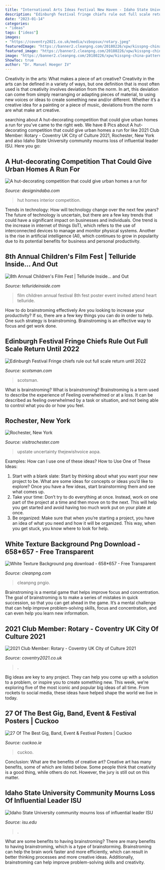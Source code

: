 ```yaml
---
title: "International Arts Ideas Festival New Haven - Idaho State University Community Mourns Loss Of Influential Leader Isu"
description: "Edinburgh festival fringe chiefs rule out full scale return until 2022"
date: "2023-01-14"
categories:
- "ideas"
tags: ["ideas"]
images:
- "https://coventry2021.co.uk/media/vzbopsux/rotary.jpeg"
featuredImage: "https://banner2.cleanpng.com/20180226/xpw/kisspng-china-pattern-blue-wave-5a948c6ec16a83.0062239315196847187922.jpg"
featured_image: "https://banner2.cleanpng.com/20180226/xpw/kisspng-china-pattern-blue-wave-5a948c6ec16a83.0062239315196847187922.jpg"
image: "https://banner2.cleanpng.com/20180226/xpw/kisspng-china-pattern-blue-wave-5a948c6ec16a83.0062239315196847187922.jpg"
ShowToc: true
author: "Dr. Manuel Hoeger IV"
---
```



Creativity in the arts: What makes a piece of art creative?
Creativity in the arts can be defined in a variety of ways, but one definition that is most often used is that creativity involves deviation from the norm. In art, this deviation can come from simply rearranging or adapting pieces of material, to using new voices or ideas to create something new and/or different. Whether it’s a creative idea for a painting or a piece of music, deviations from the norm are what make art creative.

	

		
searching about A hut-decorating competition that could give urban homes a run for you've came to the right web. We have 8 Pics about A hut-decorating competition that could give urban homes a run for like 2021 Club Member: Rotary - Coventry UK City of Culture 2021, Rochester, New York and also Idaho State University community mourns loss of influential leader ISU. Here you go:
		
    
## A Hut-decorating Competition That Could Give Urban Homes A Run For

<img loading=lazy src="http://www.designindaba.com/sites/default/files/node/news/20563/gallery/interior-1st.jpg" onerror="this.onerror=null;this.src='https://tse1.mm.bing.net/th?id=OIP.CehQpMyQtaAgzyNr_6LynQHaE8&amp;pid=15.1';" alt="A hut-decorating competition that could give urban homes a run for">

_Source: designindaba.com_

>hut homes interior competition. 

	

Trends in technology: How will technology change over the next few years?
The future of technology is uncertain, but there are a few key trends that could have a significant impact on businesses and individuals. One trend is the increase in internet of things (IoT), which refers to the use of interconnected devices to manage and monitor physical systems. Another is the rise in artificial intelligence (AI), which continues to grow in popularity due to its potential benefits for business and personal productivity.

    
## 8th Annual Children&#039;s Film Fest | Telluride Inside... And Out

<img loading=lazy src="http://www.tellurideinside.com/wp-content/uploads/2015/05/8thChildrensFest-poster.jpg" onerror="this.onerror=null;this.src='https://tse3.mm.bing.net/th?id=OIP.pOuwm-t2gcN219NQBZpbXAHaLc&amp;pid=15.1';" alt="8th Annual Children&#039;s Film Fest | Telluride Inside... and Out">

_Source: tellurideinside.com_

>film children annual festival 8th fest poster event invited attend heart telluride. 

	

How to do brainstroming effectively
Are you looking to increase your productivity? If so, there are a few key things you can do in order to help. One such strategy is brainstroming. Brainstroming is an effective way to focus and get work done.

    
## Edinburgh Festival Fringe Chiefs Rule Out Full Scale Return Until 2022

<img loading=lazy src="https://www.scotsman.com/webimg/b25lY21zOjkxNGM3NWE5LThlMWUtNDZhMy04OGY4LTBiZmM0N2FkMTYzMDpiYmVkNGEyYi0zZGNlLTRiZmUtYTFjZS1iOTAwNWYzYTc4MTE=.jpg" onerror="this.onerror=null;this.src='https://tse4.mm.bing.net/th?id=OIP.bfbXFyihdxaM7_7CKHw34AHaE8&amp;pid=15.1';" alt="Edinburgh Festival Fringe chiefs rule out full scale return until 2022">

_Source: scotsman.com_

>scotsman. 

	

What is brainstroming?
What is brainstroming? Brainstroming is a term used to describe the experience of Feeling overwhelmed or at a loss. It can be described as feeling overwhelmed by a task or situation, and not being able to control what you do or how you feel.

    
## Rochester, New York

<img loading=lazy src="https://assets.simpleviewinc.com/simpleview/image/upload/c_limit,h_1200,q_75,w_1200/v1/clients/rochester/Fall_Day_e4688162-7764-4a14-a637-73d5936ce721.jpg" onerror="this.onerror=null;this.src='https://tse2.mm.bing.net/th?id=OIP.l6j7nnjk6gPfAm9-PLcAOwHaE8&amp;pid=15.1';" alt="Rochester, New York">

_Source: visitrochester.com_

>upstate uncertainty thejewishvoice aopa. 

	

Examples: How can I use one of these ideas?
How to Use One of These Ideas: 
1. Start with a blank slate: Start by thinking about what you want your new project to be. What are some ideas for concepts or ideas you’d like to explore? Once you have a few ideas, start brainstorming them and see what comes up. 
2. Take your time: Don’t try to do everything at once. Instead, work on one part of the project at a time and then move on to the next. This will help you get started and avoid having too much work put on your plate at once. 
3. Be organized: Make sure that when you’re starting a project, you have an idea of what you need and how it will be organized. This way, when you get stuck, you know where to look for help. 

    
## White Texture Background Png Download - 658*657 - Free Transparent

<img loading=lazy src="https://banner2.cleanpng.com/20180226/xpw/kisspng-china-pattern-blue-wave-5a948c6ec16a83.0062239315196847187922.jpg" onerror="this.onerror=null;this.src='https://tse2.mm.bing.net/th?id=OIP.XRjJ3X0wulM9QZKAKjBCqAHaFb&amp;pid=15.1';" alt="White Texture Background png download - 658*657 - Free Transparent">

_Source: cleanpng.com_

>cleanpng pngio. 

	

Brainstroming is a mental game that helps improve focus and concentration. The goal of brainstroming is to make a series of mistakes in quick succession, so that you can get ahead in the game. It’s a mental challenge that can help improve problem-solving skills, focus and concentration, and can even help you learn new information.

    
## 2021 Club Member: Rotary - Coventry UK City Of Culture 2021

<img loading=lazy src="https://coventry2021.co.uk/media/vzbopsux/rotary.jpeg" onerror="this.onerror=null;this.src='https://tse3.mm.bing.net/th?id=OIP.8kDr0lC4I4mX3R_lEOOB2wAAAA&amp;pid=15.1';" alt="2021 Club Member: Rotary - Coventry UK City of Culture 2021">

_Source: coventry2021.co.uk_

>. 

	

Big ideas are key to any project. They can help you come up with a solution to a problem, or inspire you to create something new. This week, we're exploring five of the most iconic and popular big ideas of all time. From rockets to social media, these ideas have helped shape the world we live in today.

    
## 27 Of The Best Gig, Band, Event &amp; Festival Posters | Cuckoo

<img loading=lazy src="https://www.cuckoo.ie/assets/images/blog/Poster-Bohemian-Nights.jpg" onerror="this.onerror=null;this.src='https://tse1.mm.bing.net/th?id=OIP.3E-PsTlJTMqu3t4tARVI9QHaLb&amp;pid=15.1';" alt="27 Of The Best Gig, Band, Event &amp; Festival Posters | Cuckoo">

_Source: cuckoo.ie_

>cuckoo. 

	

Conclusion: What are the benefits of creative art?
Creative art has many benefits, some of which are listed below. Some people think that creativity is a good thing, while others do not. However, the jury is still out on this matter.

    
## Idaho State University Community Mourns Loss Of Influential Leader ISU

<img loading=lazy src="https://isu.edu/media/publications/headlines/october-2019/190927-red-hill-I-placement-21.jpg" onerror="this.onerror=null;this.src='https://tse4.mm.bing.net/th?id=OIP.8i9dS8aBRkgcSClrYZu5mwAAAA&amp;pid=15.1';" alt="Idaho State University community mourns loss of influential leader ISU">

_Source: isu.edu_

>. 

	

What are some benefits to having brainstroming?
There are many benefits to having brainstroming, which is a type of brainstorming. Brainstroming can help the brain work faster and more efficiently, which can result in better thinking processes and more creative ideas. Additionally, brainstroming can help improve problem-solving skills and creativity.

